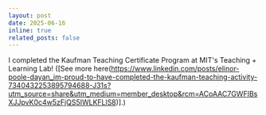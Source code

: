 ```yaml
---
layout: post
date: 2025-06-16
inline: true
related_posts: false
---
```


I completed the Kaufman Teaching Certificate Program at MIT's Teaching + Learning Lab! ([See more here(https://www.linkedin.com/posts/elinor-poole-dayan_im-proud-to-have-completed-the-kaufman-teaching-activity-7340432253895794688-J31s?utm_source=share&utm_medium=member_desktop&rcm=ACoAAC7GWFIBsXJJpvK0c4w5zFjQS5IWLKFLlS8)].)